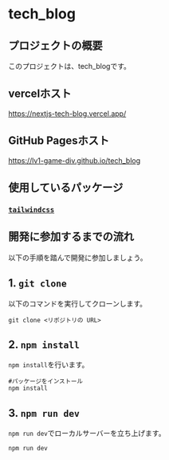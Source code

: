 # tech_blog
## プロジェクトの概要

このプロジェクトは、tech_blogです。

## vercelホスト
https://nextjs-tech-blog.vercel.app/

## GitHub Pagesホスト
https://lv1-game-div.github.io/tech_blog

## 使用しているパッケージ

### [`tailwindcss`](https://tailwindcss.com/)

## 開発に参加するまでの流れ

以下の手順を踏んで開発に参加しましょう。

## 1. `git clone`

以下のコマンドを実行してクローンします。

```shell
git clone <リポジトリの URL>
```

## 2. `npm install`

`npm install`を行います。

```shell
#パッケージをインストール
npm install
```

## 3. `npm run dev`

`npm run dev`でローカルサーバーを立ち上げます。

```shell
npm run dev
```
